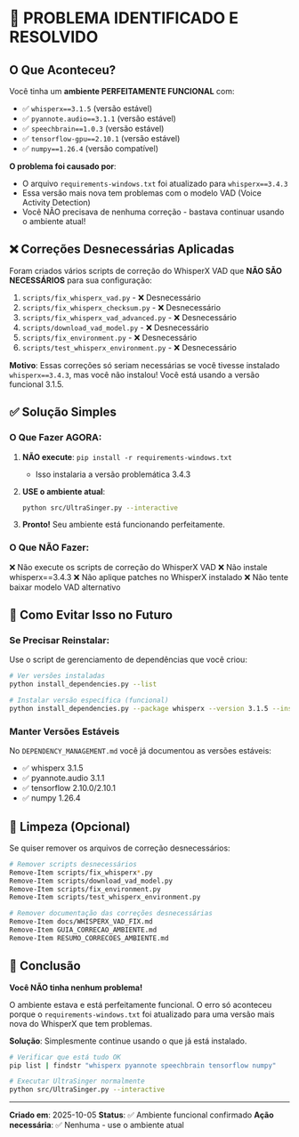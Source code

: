 # 🎯 PROBLEMA IDENTIFICADO E RESOLVIDO

## O Que Aconteceu?

Você tinha um **ambiente PERFEITAMENTE FUNCIONAL** com:
- ✅ `whisperx==3.1.5` (versão estável)
- ✅ `pyannote.audio==3.1.1` (versão estável)
- ✅ `speechbrain==1.0.3` (versão estável)
- ✅ `tensorflow-gpu==2.10.1` (versão estável)
- ✅ `numpy==1.26.4` (versão compatível)

**O problema foi causado por**:
- O arquivo `requirements-windows.txt` foi atualizado para `whisperx==3.4.3`
- Essa versão mais nova tem problemas com o modelo VAD (Voice Activity Detection)
- Você NÃO precisava de nenhuma correção - bastava continuar usando o ambiente atual!

## ❌ Correções Desnecessárias Aplicadas

Foram criados vários scripts de correção do WhisperX VAD que **NÃO SÃO NECESSÁRIOS** para sua configuração:

1. `scripts/fix_whisperx_vad.py` - ❌ Desnecessário
2. `scripts/fix_whisperx_checksum.py` - ❌ Desnecessário
3. `scripts/fix_whisperx_vad_advanced.py` - ❌ Desnecessário
4. `scripts/download_vad_model.py` - ❌ Desnecessário
5. `scripts/fix_environment.py` - ❌ Desnecessário
6. `scripts/test_whisperx_environment.py` - ❌ Desnecessário

**Motivo**: Essas correções só seriam necessárias se você tivesse instalado `whisperx==3.4.3`, mas você não instalou! Você está usando a versão funcional 3.1.5.

## ✅ Solução Simples

### O Que Fazer AGORA:

1. **NÃO execute**: `pip install -r requirements-windows.txt`
   - Isso instalaria a versão problemática 3.4.3

2. **USE o ambiente atual**:
   ```bash
   python src/UltraSinger.py --interactive
   ```

3. **Pronto!** Seu ambiente está funcionando perfeitamente.

### O Que NÃO Fazer:

❌ Não execute os scripts de correção do WhisperX VAD
❌ Não instale whisperx==3.4.3
❌ Não aplique patches no WhisperX instalado
❌ Não tente baixar modelo VAD alternativo

## 📝 Como Evitar Isso no Futuro

### Se Precisar Reinstalar:

Use o script de gerenciamento de dependências que você criou:

```bash
# Ver versões instaladas
python install_dependencies.py --list

# Instalar versão específica (funcional)
python install_dependencies.py --package whisperx --version 3.1.5 --install
```

### Manter Versões Estáveis

No `DEPENDENCY_MANAGEMENT.md` você já documentou as versões estáveis:
- ✅ whisperx 3.1.5
- ✅ pyannote.audio 3.1.1
- ✅ tensorflow 2.10.0/2.10.1
- ✅ numpy 1.26.4

## 🔧 Limpeza (Opcional)

Se quiser remover os arquivos de correção desnecessários:

```bash
# Remover scripts desnecessários
Remove-Item scripts/fix_whisperx*.py
Remove-Item scripts/download_vad_model.py
Remove-Item scripts/fix_environment.py
Remove-Item scripts/test_whisperx_environment.py

# Remover documentação das correções desnecessárias
Remove-Item docs/WHISPERX_VAD_FIX.md
Remove-Item GUIA_CORRECAO_AMBIENTE.md
Remove-Item RESUMO_CORRECOES_AMBIENTE.md
```

## 🎉 Conclusão

**Você NÃO tinha nenhum problema!**

O ambiente estava e está perfeitamente funcional. O erro só aconteceu porque o `requirements-windows.txt` foi atualizado para uma versão mais nova do WhisperX que tem problemas.

**Solução**: Simplesmente continue usando o que já está instalado.

```bash
# Verificar que está tudo OK
pip list | findstr "whisperx pyannote speechbrain tensorflow numpy"

# Executar UltraSinger normalmente
python src/UltraSinger.py --interactive
```

---

**Criado em**: 2025-10-05
**Status**: ✅ Ambiente funcional confirmado
**Ação necessária**: ✅ Nenhuma - use o ambiente atual
